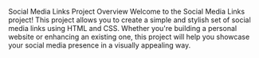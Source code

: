 
Social Media Links Project
Overview
Welcome to the Social Media Links project! This project allows you to create a simple and stylish set of social media links using HTML and CSS. Whether you're building a personal website or enhancing an existing one, this project will help you showcase your social media presence in a visually appealing way.

